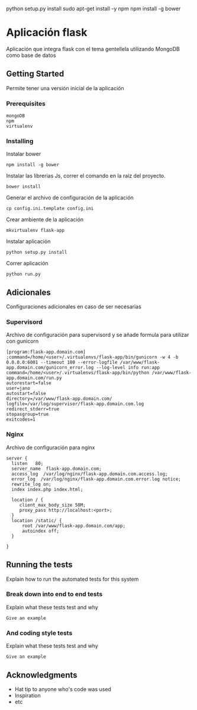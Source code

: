 python setup.py install
sudo apt-get install -y npm
npm install -g bower

# Aplicación flask 

Aplicación que integra flask con el tema gentellela utilizando MongoDB como base de datos

## Getting Started

Permite tener una versión inicial de la aplicación

### Prerequisites


```
mongoDB
npm
virtualenv

```

### Installing

Instalar bower

```
npm install -g bower
```
Instalar las librerias Js, correr el comando en la raiz del proyecto.


```
bower install
```

Generar el archivo de configuración de la aplicación


```
cp config.ini.template config.ini
```

Crear ambiente de la aplicación


```
mkvirtualenv flask-app
```

Instalar aplicación


```
python setup.py install
```

Correr aplicación


```
python run.py
```

## Adicionales

Configuraciones adicionales en caso de ser necesarias

### Supervisord

Archivo de configuración para supervisord y se añade formula para utilizar con gunicorn

```
[program:flask-app.domain.com]
;command=/home/<user>/.virtualenvs/flask-app/bin/gunicorn -w 4 -b 0.0.0.0:6001 --timeout 180 --error-logfile /var/www/flask-app.domain.com/gunicorn_error.log --log-level info run:app
command=/home/<user>/.virtualenvs/flask-app/bin/python /var/www/flask-app.domain.com/run.py
autorestart=false
user=jano
autostart=false
directory=/var/www/flask-app.domain.com/
logfile=/var/log/supervisor/flask-app.domain.com.log
redirect_stderr=true
stopasgroup=true
exitcodes=1

```

### Nginx

Archivo de configuración para nginx

```
server {
  listen   80;
  server_name  flask-app.domain.com;
  access_log  /var/log/nginx/flask-app.domain.com.access.log;
  error_log  /var/log/nginx/flask-app.domain.com.error.log notice;
  rewrite_log on;
  index index.php index.html;

  location / {
     client_max_body_size 50M;
     proxy_pass http://localhost:<port>;
  }
  location /static/ {
      root /var/www/flask-app.domain.com/app;
      autoindex off;
  }

}

```

## Running the tests

Explain how to run the automated tests for this system

### Break down into end to end tests

Explain what these tests test and why

```
Give an example
```

### And coding style tests

Explain what these tests test and why

```
Give an example
```



## Acknowledgments

* Hat tip to anyone who's code was used
* Inspiration
* etc
